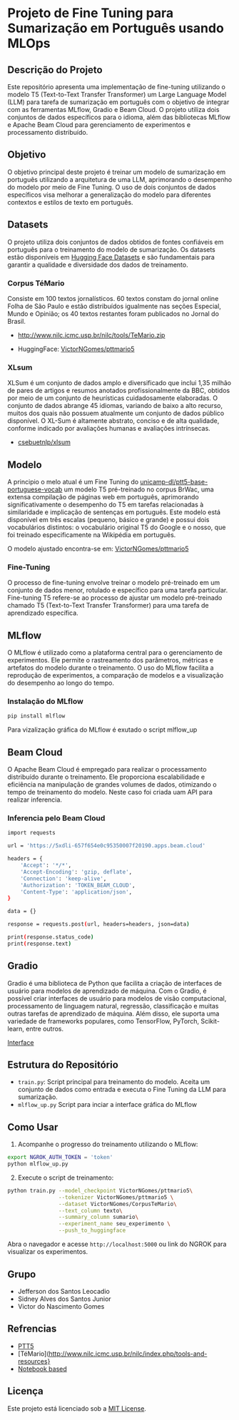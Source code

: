 
# Projeto de Fine Tuning para Sumarização em Português usando MLOps

## Descrição do Projeto
Este repositório apresenta uma implementação de fine-tuning utilizando o modelo T5 (Text-to-Text Transfer Transformer) um Large Language Model (LLM) para tarefa de sumarização em português com o objetivo de integrar com as ferramentas MLflow, Gradio e Beam Cloud. O projeto utiliza dois conjuntos de dados específicos para o idioma, além das bibliotecas MLflow e Apache Beam Cloud para gerenciamento de experimentos e processamento distribuído.

## Objetivo

O objetivo principal deste projeto é treinar um modelo de sumarização em português utilizando a arquitetura de uma LLM, aprimorando o desempenho do modelo por meio de Fine Tuning. O uso de dois conjuntos de dados específicos visa melhorar a generalização do modelo para diferentes contextos e estilos de texto em português.

## Datasets

O projeto utiliza dois conjuntos de dados obtidos de fontes confiáveis em português para o treinamento do modelo de sumarização. Os datasets estão disponíveis em [Hugging Face Datasets](https://huggingface.co/datasets) e são fundamentais para garantir a qualidade e diversidade dos dados de treinamento.

### Corpus TéMario
Consiste em 100 textos jornalísticos. 60 textos constam do jornal online Folha de São Paulo  e estão distribuídos igualmente nas seções Especial, Mundo e Opinião; os 40 textos restantes foram publicados no Jornal do Brasil.  
- http://www.nilc.icmc.usp.br/nilc/tools/TeMario.zip

- HuggingFace: [VictorNGomes/pttmario5](https://huggingface.co/VictorNGomes/pttmario5)

### XLsum
XLSum é um conjunto de dados amplo e diversificado que inclui 1,35 milhão de pares de artigos e resumos anotados profissionalmente da BBC, obtidos por meio de um conjunto de heurísticas cuidadosamente elaboradas. O conjunto de dados abrange 45 idiomas, variando de baixo a alto recurso, muitos dos quais não possuem atualmente um conjunto de dados público disponível. O XL-Sum é altamente abstrato, conciso e de alta qualidade, conforme indicado por avaliações humanas e avaliações intrínsecas.

- [csebuetnlp/xlsum](https://huggingface.co/datasets/csebuetnlp/xlsum/viewer/portuguese)


## Modelo
A principio o melo atual é um Fine Tuning do [unicamp-dl/ptt5-base-portuguese-vocab](https://huggingface.co/unicamp-dl/ptt5-base-portuguese-vocab) um modelo T5 pré-treinado no corpus BrWac, uma extensa compilação de páginas web em português, aprimorando significativamente o desempenho do T5 em tarefas relacionadas à similaridade e implicação de sentenças em português. Este modelo está disponível em três escalas (pequeno, básico e grande) e possui dois vocabulários distintos: o vocabulário original T5 do Google e o nosso, que foi treinado especificamente na Wikipédia em português.

O modelo ajustado encontra-se em: [VictorNGomes/pttmario5](https://huggingface.co/VictorNGomes/pttmario5)


### Fine-Tuning
O processo de fine-tuning envolve treinar o modelo pré-treinado em um conjunto de dados menor, rotulado e específico para uma tarefa particular. 
Fine-tuning T5 refere-se ao processo de ajustar um modelo pré-treinado chamado T5 (Text-to-Text Transfer Transformer) para uma tarefa de aprendizado específica.



## MLflow

O MLflow é utilizado como a plataforma central para o gerenciamento de experimentos. Ele permite o rastreamento dos parâmetros, métricas e artefatos do modelo durante o treinamento. O uso do MLflow facilita a reprodução de experimentos, a comparação de modelos e a visualização do desempenho ao longo do tempo.

### Instalação do MLflow

```bash
pip install mlflow
```

Para vizalização gráfica do MLflow é exutado o script mlflow_up

## Beam Cloud

O Apache Beam Cloud é empregado para realizar o processamento distribuído durante o treinamento. Ele proporciona escalabilidade e eficiência na manipulação de grandes volumes de dados, otimizando o tempo de treinamento do modelo. Neste caso foi criada uam API para realizar inferencia.

### Inferencia pelo Beam Cloud

```bash
import requests

url = 'https://5xdli-657f654e0c95350007f20190.apps.beam.cloud'

headers = {
    'Accept': '*/*',
    'Accept-Encoding': 'gzip, deflate',
    'Connection': 'keep-alive',
    'Authorization': 'TOKEN_BEAM_CLOUD',
    'Content-Type': 'application/json',
}

data = {}

response = requests.post(url, headers=headers, json=data)

print(response.status_code)
print(response.text)
```
## Gradio
Gradio é uma biblioteca de Python que facilita a criação de interfaces de usuário para modelos de aprendizado de máquina.
Com o Gradio, é possível criar interfaces de usuário para modelos de visão computacional, processamento de linguagem natural, regressão, classificação e muitas outras tarefas de aprendizado de máquina. Além disso, ele suporta uma variedade de frameworks populares, como TensorFlow, PyTorch, Scikit-learn, entre outros.

[Interface](https://huggingface.co/spaces/VictorNGomes/Gradio-Summarization-pt-br)



## Estrutura do Repositório

- `train.py`: Script principal para treinamento do modelo. Aceita um conjunto de dados como entrada e executa o Fine Tuning da LLM para sumarização.
- `mlflow_up.py` Script para inciar a interface gráfica do MLflow

## Como Usar

1. Acompanhe o progresso do treinamento utilizando o MLflow:

```bash
export NGROK_AUTH_TOKEN = 'token'
python mlflow_up.py
```

2. Execute o script de treinamento:


```bash
python train.py --model_checkpoint VictorNGomes/pttmario5\
                --tokenizer VictorNGomes/pttmario5 \
                --dataset VictorNGomes/CorpusTeMario\
                --text_column texto\
                --summary_column sumario\
                --experiment_name seu_experimento \
                --push_to_huggingface

```



Abra o navegador e acesse `http://localhost:5000` ou link do NGROK para visualizar os experimentos.

## Grupo

 - Jefferson dos Santos Leocadio
 - Sidney Alves dos Santos Junior
 - Victor do Nascimento Gomes



## Refrencias
 - [PTT5](https://github.com/unicamp-dl/PTT5)
 - [TéMario](http://www.nilc.icmc.usp.br/nilc/index.php/tools-and-resources}
 - [Notebook based](https://github.com/rohan-paul/LLM-FineTuning-Large-Language-Models/blob/main/Other-Language_Models_BERT_related/Fine_Tuning_Pegasus_for_Text_Summarization.ipynb)
## Licença

Este projeto está licenciado sob a [MIT License](LICENSE).

